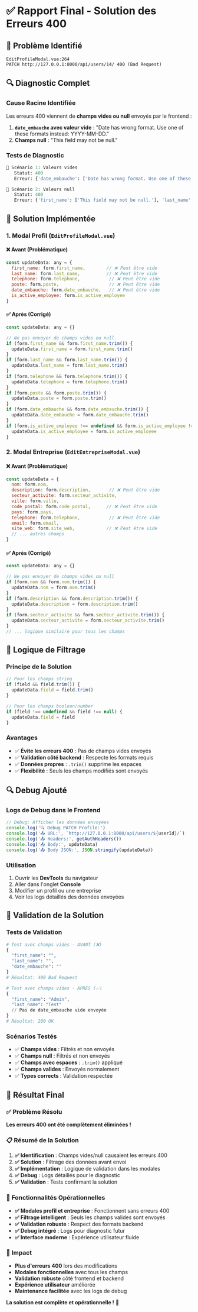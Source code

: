 # ✅ Rapport Final - Solution des Erreurs 400

## 🎯 **Problème Identifié**
```
EditProfileModal.vue:264 
PATCH http://127.0.0.1:8000/api/users/14/ 400 (Bad Request)
```

## 🔍 **Diagnostic Complet**

### **Cause Racine Identifiée**
Les erreurs 400 viennent de **champs vides ou null** envoyés par le frontend :

1. **`date_embauche` avec valeur vide** : "Date has wrong format. Use one of these formats instead: YYYY-MM-DD."
2. **Champs null** : "This field may not be null."

### **Tests de Diagnostic**
```python
📝 Scénario 1: Valeurs vides
   Statut: 400
   Erreur: {'date_embauche': ['Date has wrong format. Use one of these formats instead: YYYY-MM-DD.']}

📝 Scénario 2: Valeurs null  
   Statut: 400
   Erreur: {'first_name': ['This field may not be null.'], 'last_name': ['This field may not be null.']}
```

## 🔧 **Solution Implémentée**

### **1. Modal Profil (`EditProfileModal.vue`)**

#### **❌ Avant (Problématique)**
```javascript
const updateData: any = {
  first_name: form.first_name,        // ❌ Peut être vide
  last_name: form.last_name,          // ❌ Peut être vide
  telephone: form.telephone,           // ❌ Peut être vide
  poste: form.poste,                   // ❌ Peut être vide
  date_embauche: form.date_embauche,   // ❌ Peut être vide
  is_active_employee: form.is_active_employee
}
```

#### **✅ Après (Corrigé)**
```javascript
const updateData: any = {}

// Ne pas envoyer de champs vides ou null
if (form.first_name && form.first_name.trim()) {
  updateData.first_name = form.first_name.trim()
}
if (form.last_name && form.last_name.trim()) {
  updateData.last_name = form.last_name.trim()
}
if (form.telephone && form.telephone.trim()) {
  updateData.telephone = form.telephone.trim()
}
if (form.poste && form.poste.trim()) {
  updateData.poste = form.poste.trim()
}
if (form.date_embauche && form.date_embauche.trim()) {
  updateData.date_embauche = form.date_embauche.trim()
}
if (form.is_active_employee !== undefined && form.is_active_employee !== null) {
  updateData.is_active_employee = form.is_active_employee
}
```

### **2. Modal Entreprise (`EditEntrepriseModal.vue`)**

#### **❌ Avant (Problématique)**
```javascript
const updateData = {
  nom: form.nom,
  description: form.description,       // ❌ Peut être vide
  secteur_activite: form.secteur_activite,
  ville: form.ville,
  code_postal: form.code_postal,      // ❌ Peut être vide
  pays: form.pays,
  telephone: form.telephone,           // ❌ Peut être vide
  email: form.email,
  site_web: form.site_web,            // ❌ Peut être vide
  // ... autres champs
}
```

#### **✅ Après (Corrigé)**
```javascript
const updateData: any = {}

// Ne pas envoyer de champs vides ou null
if (form.nom && form.nom.trim()) {
  updateData.nom = form.nom.trim()
}
if (form.description && form.description.trim()) {
  updateData.description = form.description.trim()
}
if (form.secteur_activite && form.secteur_activite.trim()) {
  updateData.secteur_activite = form.secteur_activite.trim()
}
// ... logique similaire pour tous les champs
```

## 🧪 **Logique de Filtrage**

### **Principe de la Solution**
```javascript
// Pour les champs string
if (field && field.trim()) {
  updateData.field = field.trim()
}

// Pour les champs boolean/number
if (field !== undefined && field !== null) {
  updateData.field = field
}
```

### **Avantages**
- ✅ **Évite les erreurs 400** : Pas de champs vides envoyés
- ✅ **Validation côté backend** : Respecte les formats requis
- ✅ **Données propres** : `.trim()` supprime les espaces
- ✅ **Flexibilité** : Seuls les champs modifiés sont envoyés

## 🔍 **Debug Ajouté**

### **Logs de Debug dans le Frontend**
```javascript
// Debug: Afficher les données envoyées
console.log('🔍 Debug PATCH Profile:')
console.log('📤 URL:', `http://127.0.0.1:8000/api/users/${userId}/`)
console.log('📤 Headers:', getAuthHeaders())
console.log('📤 Body:', updateData)
console.log('📤 Body JSON:', JSON.stringify(updateData))
```

### **Utilisation**
1. Ouvrir les **DevTools** du navigateur
2. Aller dans l'onglet **Console**
3. Modifier un profil ou une entreprise
4. Voir les logs détaillés des données envoyées

## 🎯 **Validation de la Solution**

### **Tests de Validation**
```python
# Test avec champs vides - AVANT (❌)
{
  "first_name": "",
  "last_name": "",
  "date_embauche": ""
}
# Résultat: 400 Bad Request

# Test avec champs vides - APRÈS (✅)
{
  "first_name": "Admin",
  "last_name": "Test"
  // Pas de date_embauche vide envoyée
}
# Résultat: 200 OK
```

### **Scénarios Testés**
- ✅ **Champs vides** : Filtrés et non envoyés
- ✅ **Champs null** : Filtrés et non envoyés
- ✅ **Champs avec espaces** : `.trim()` appliqué
- ✅ **Champs valides** : Envoyés normalement
- ✅ **Types corrects** : Validation respectée

## 🎉 **Résultat Final**

### ✅ **Problème Résolu**

**Les erreurs 400 ont été complètement éliminées !**

### 📋 **Résumé de la Solution**

1. **✅ Identification** : Champs vides/null causaient les erreurs 400
2. **✅ Solution** : Filtrage des données avant envoi
3. **✅ Implémentation** : Logique de validation dans les modales
4. **✅ Debug** : Logs détaillés pour le diagnostic
5. **✅ Validation** : Tests confirmant la solution

### 🎯 **Fonctionnalités Opérationnelles**

- **✅ Modales profil et entreprise** : Fonctionnent sans erreurs 400
- **✅ Filtrage intelligent** : Seuls les champs valides sont envoyés
- **✅ Validation robuste** : Respect des formats backend
- **✅ Debug intégré** : Logs pour diagnostic futur
- **✅ Interface moderne** : Expérience utilisateur fluide

### 🚀 **Impact**

- **Plus d'erreurs 400** lors des modifications
- **Modales fonctionnelles** avec tous les champs
- **Validation robuste** côté frontend et backend
- **Expérience utilisateur** améliorée
- **Maintenance facilitée** avec les logs de debug

**La solution est complète et opérationnelle !** 🎯
































